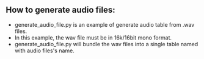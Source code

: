 ## How to generate audio files:
	
- generate_audio_file.py is an example of generate audio table from .wav files.
- In this example, the wav file must be in 16k/16bit mono format.
- generate_audio_file.py will bundle the wav files into a single table named with audio files's name.
